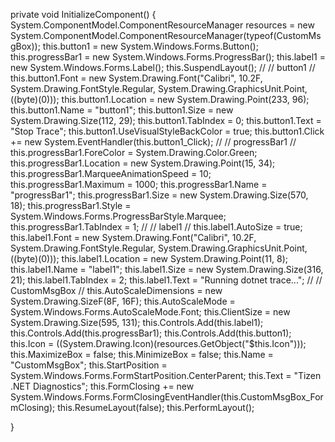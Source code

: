 private void InitializeComponent()
{
    System.ComponentModel.ComponentResourceManager resources = new System.ComponentModel.ComponentResourceManager(typeof(CustomMsgBox));
    this.button1 = new System.Windows.Forms.Button();
    this.progressBar1 = new System.Windows.Forms.ProgressBar();
    this.label1 = new System.Windows.Forms.Label();
    this.SuspendLayout();
    // 
    // button1
    // 
    this.button1.Font = new System.Drawing.Font("Calibri", 10.2F, System.Drawing.FontStyle.Regular, System.Drawing.GraphicsUnit.Point, ((byte)(0)));
    this.button1.Location = new System.Drawing.Point(233, 96);
    this.button1.Name = "button1";
    this.button1.Size = new System.Drawing.Size(112, 29);
    this.button1.TabIndex = 0;
    this.button1.Text = "Stop Trace";
    this.button1.UseVisualStyleBackColor = true;
    this.button1.Click += new System.EventHandler(this.button1_Click);
    // 
    // progressBar1
    // 
    this.progressBar1.ForeColor = System.Drawing.Color.Green;
    this.progressBar1.Location = new System.Drawing.Point(15, 34);
    this.progressBar1.MarqueeAnimationSpeed = 10;
    this.progressBar1.Maximum = 1000;
    this.progressBar1.Name = "progressBar1";
    this.progressBar1.Size = new System.Drawing.Size(570, 18);
    this.progressBar1.Style = System.Windows.Forms.ProgressBarStyle.Marquee;
    this.progressBar1.TabIndex = 1;
    // 
    // label1
    // 
    this.label1.AutoSize = true;
    this.label1.Font = new System.Drawing.Font("Calibri", 10.2F, System.Drawing.FontStyle.Regular, System.Drawing.GraphicsUnit.Point, ((byte)(0)));
    this.label1.Location = new System.Drawing.Point(11, 8);
    this.label1.Name = "label1";
    this.label1.Size = new System.Drawing.Size(316, 21);
    this.label1.TabIndex = 2;
    this.label1.Text = "Running dotnet trace...";
    // 
    // CustomMsgBox
    // 
    this.AutoScaleDimensions = new System.Drawing.SizeF(8F, 16F);
    this.AutoScaleMode = System.Windows.Forms.AutoScaleMode.Font;
    this.ClientSize = new System.Drawing.Size(595, 131);
    this.Controls.Add(this.label1);
    this.Controls.Add(this.progressBar1);
    this.Controls.Add(this.button1);
    this.Icon = ((System.Drawing.Icon)(resources.GetObject("$this.Icon")));
    this.MaximizeBox = false;
    this.MinimizeBox = false;
    this.Name = "CustomMsgBox";
    this.StartPosition = System.Windows.Forms.FormStartPosition.CenterParent;
    this.Text = "Tizen .NET Diagnostics";
    this.FormClosing += new System.Windows.Forms.FormClosingEventHandler(this.CustomMsgBox_FormClosing);
    this.ResumeLayout(false);
    this.PerformLayout();

}
